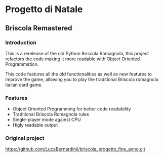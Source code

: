 # Progetto di Natale
## Briscola Remastered

### Introduction
This is a rerelease of the old Python Briscola Romagnola, this project refactors the code making it more readable with Object Oriented Programmation.

This code features all the old functionalities as well as new features to improve the game, allowing you to play the traditional Briscola romagnola italian card game.

### Features
- Object Oriented Programming for better code readability
- Traditional Briscola Romagnola rules
- Single-player mode against CPU
- Higly readable output

### Original project
https://github.com/LucaBernardinii/briscola_progetto_fine_anno.git
